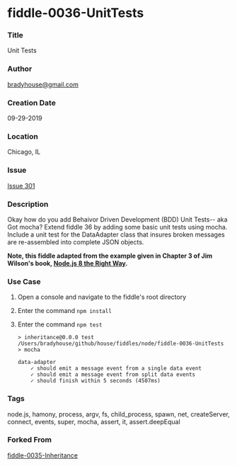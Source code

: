 fiddle-0036-UnitTests
======

### Title<a name="title"></a>

Unit Tests


### Author <a name="author"></a>

bradyhouse@gmail.com


### Creation Date<a name="creation-date"></a>

09-29-2019


### Location<a name="location"></a>

Chicago, IL


### Issue<a name="issue"></a>

[Issue 301](https://github.com/bradyhouse/house/issues/301)


### Description<a name="description"></a>

Okay how do you add Behaivor Driven Development (BDD) Unit Tests-- aka Got mocha? Extend
fiddle 36 by adding some basic unit tests using mocha. Include a unit test for the DataAdapter
class that insures broken messages are re-assembled into complete JSON objects.

__Note, this fiddle adapted from the example given in Chapter 3 of Jim Wilson's book, [Node.js 8 the Right Way](http://www.pragmaticprogrammer.com/titles/jwnode2).__


### Use Case<a name="use-case"></a>

1.  Open a console and navigate to the fiddle's root directory
2.  Enter the command `npm install`
3.  Enter the command `npm test`
        
        > inheritance@0.0.0 test /Users/bradyhouse/github/house/fiddles/node/fiddle-0036-UnitTests
        > mocha

        data-adapter
            ✓ should emit a message event from a single data event
            ✓ should emit a message event from split data events
            ✓ should finish within 5 seconds (4507ms)


### Tags<a name="tags"></a>

node.js, hamony, process, argv, fs, child_process, spawn, net, createServer, connect, events,
super, mocha, assert, it, assert.deepEqual


### Forked From

[fiddle-0035-Inheritance](../fiddle-0035-Inheritance)
